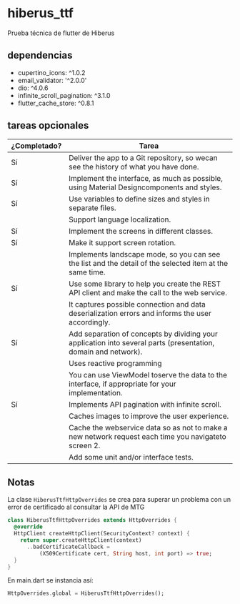# hiberus_ttf

Prueba técnica de flutter de Hiberus

## dependencias

- cupertino_icons: ^1.0.2
- email_validator: '^2.0.0'
- dio: ^4.0.6
- infinite_scroll_pagination: ^3.1.0
- flutter_cache_store: ^0.8.1

## tareas opcionales

|¿Completado? | Tarea |
|-------------|-------|
| Sí | Deliver the app to a Git repository, so wecan see the history of what you have done.|
| Sí |Implement  the  interface,  as  much  as  possible,  using Material  Designcomponents  and styles.|
| Sí |Use variables to define sizes and styles in separate files.|
| | Support language localization.|
| Sí | Implement the screens in different classes.|
| Sí | Make it support screen rotation.|
| | Implements landscape mode, so you can see the list and the detail of the selected item at the same time.|
| Sí | Use  some  library  to  help  you  create  the  REST  API  client  and  make  the  call  to  the  web service.|
| | It captures  possible  connection  and  data  deserialization  errors  and  informs  the  user accordingly.|
| Sí | Add  separation  of  concepts  by  dividing  your  application  into  several  parts  (presentation, domain and network).|
| | Uses reactive programming|
| | You  can  use  ViewModel  toserve  the  data  to  the  interface,  if  appropriate  for  your implementation.|
| Sí | Implements API pagination with infinite scroll.|
| | Caches images to improve the user experience.|
| | Cache  the  webservice  data  so  as  not  to  make  a  new  network  request  each  time  you navigateto screen 2.|
| | Add some unit and/or interface tests.|

## Notas

La clase ```HiberusTtfHttpOverrides``` se crea para  superar un problema con un error de certificado al consultar la API de MTG

```DART
class HiberusTtfHttpOverrides extends HttpOverrides {
  @override
  HttpClient createHttpClient(SecurityContext? context) {
    return super.createHttpClient(context)
      ..badCertificateCallback =
          (X509Certificate cert, String host, int port) => true;
  }
}
```

En main.dart se instancia así:

```DART
HttpOverrides.global = HiberusTtfHttpOverrides();
```

